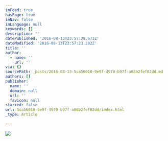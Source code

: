```yaml
---
inFeed: true
hasPage: true
inNav: false
inLanguage: null
keywords: []
description: ''
datePublished: '2016-08-13T23:57:29.671Z'
dateModified: '2016-08-13T23:57:23.202Z'
title: ''
author:
  - name: ''
    url: ''
via: {}
sourcePath: _posts/2016-08-13-5ca56010-9e9f-4970-b97f-a86b2fef02dd.md
authors: []
publisher:
  name: ''
  domain: null
  url: ''
  favicon: null
starred: false
url: 5ca56010-9e9f-4970-b97f-a86b2fef02dd/index.html
_type: Article

---
```

![](https://the-grid-user-content.s3-us-west-2.amazonaws.com/debf67be-9fe1-4c70-8b4d-c18e8b2a3568.jpg)